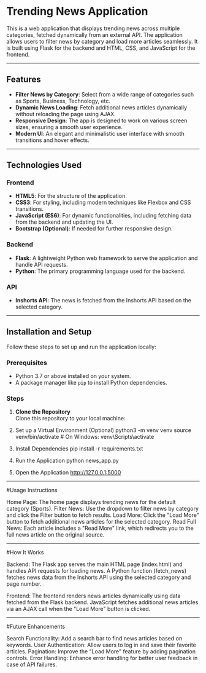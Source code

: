 # Trending News Application

This is a web application that displays trending news across multiple categories, fetched dynamically from an external API. The application allows users to filter news by category and load more articles seamlessly. It is built using Flask for the backend and HTML, CSS, and JavaScript for the frontend.

---

## Features

- **Filter News by Category**: Select from a wide range of categories such as Sports, Business, Technology, etc.
- **Dynamic News Loading**: Fetch additional news articles dynamically without reloading the page using AJAX.
- **Responsive Design**: The app is designed to work on various screen sizes, ensuring a smooth user experience.
- **Modern UI**: An elegant and minimalistic user interface with smooth transitions and hover effects.

---

## Technologies Used

### Frontend
- **HTML5**: For the structure of the application.
- **CSS3**: For styling, including modern techniques like Flexbox and CSS transitions.
- **JavaScript (ES6)**: For dynamic functionalities, including fetching data from the backend and updating the UI.
- **Bootstrap (Optional)**: If needed for further responsive design.

### Backend
- **Flask**: A lightweight Python web framework to serve the application and handle API requests.
- **Python**: The primary programming language used for the backend.

### API
- **Inshorts API**: The news is fetched from the Inshorts API based on the selected category.

---

## Installation and Setup

Follow these steps to set up and run the application locally:

### Prerequisites

- Python 3.7 or above installed on your system.
- A package manager like `pip` to install Python dependencies.

### Steps

1. **Clone the Repository**  
   Clone this repository to your local machine:

2. Set up a Virtual Environment (Optional)
    python3 -m venv venv
    source venv/bin/activate  # On Windows: venv\Scripts\activate

3. Install Dependencies
    pip install -r requirements.txt

4. Run the Application
    python news_app.py

5. Open the Application
    http://127.0.0.1:5000

-------------------------------------------------------------------------------------------

#Usage Instructions

Home Page: The home page displays trending news for the default category (Sports).
Filter News: Use the dropdown to filter news by category and click the Filter button to fetch results.
Load More: Click the "Load More" button to fetch additional news articles for the selected category.
Read Full News: Each article includes a "Read More" link, which redirects you to the full news article on the original source.


-------------------------------------------------------------------------------------------

#How It Works

Backend:
The Flask app serves the main HTML page (index.html) and handles API requests for loading news.
A Python function (fetch_news) fetches news data from the Inshorts API using the selected category and page number.

Frontend:
The frontend renders news articles dynamically using data fetched from the Flask backend.
JavaScript fetches additional news articles via an AJAX call when the "Load More" button is clicked.


-------------------------------------------------------------------------------------------

#Future Enhancements

Search Functionality: Add a search bar to find news articles based on keywords.
User Authentication: Allow users to log in and save their favorite articles.
Pagination: Improve the "Load More" feature by adding pagination controls.
Error Handling: Enhance error handling for better user feedback in case of API failures.

